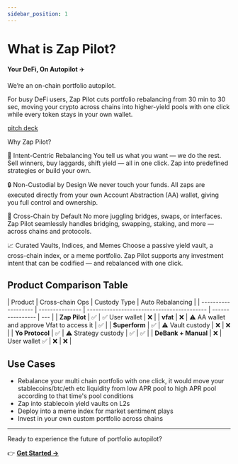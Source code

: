 ```yaml
---
sidebar_position: 1
---
```


# What is Zap Pilot?

**Your DeFi, On Autopilot** ✈️

We’re an on-chain portfolio autopilot.

For busy DeFi users, Zap Pilot cuts portfolio rebalancing from 30 min to 30 sec, moving your crypto
across chains into higher-yield pools with one click while every token stays in your own wallet.

[pitch deck](https://www.storydoc.com/4631eef1a29ef2f29cea41c1b0ffb2c0/3e32d664-4e36-4e02-851c-47fa166e2682/6885c327196aa808558298eb)

Why Zap Pilot?

🔁 Intent-Centric Rebalancing You tell us what you want — we do the rest. Sell winners, buy
laggards, shift yield — all in one click. Zap into predefined strategies or build your own.

🔒 Non-Custodial by Design We never touch your funds. All zaps are executed directly from your own
Account Abstraction (AA) wallet, giving you full control and ownership.

🌉 Cross-Chain by Default No more juggling bridges, swaps, or interfaces. Zap Pilot seamlessly
handles bridging, swapping, staking, and more — across chains and protocols.

📈 Curated Vaults, Indices, and Memes Choose a passive yield vault, a cross-chain index, or a meme
portfolio. Zap Pilot supports any investment intent that can be codified — and rebalanced with one
click.

## Product Comparison Table

| Product             | Cross-chain Ops | Custody Type                               | Auto Rebalancing |
| ------------------- | --------------- | ------------------------------------------ | ---------------- | --- |
| **Zap Pilot**       | ✅              | ✅ User wallet                             | ❌               |
| **vfat**            | ❌              | ⚠️ AA wallet and approve Vfat to access it | ✅               |
| **Superform**       | ✅              | ⚠️ Vault custody                           | ❌               | ❌  |
| **Yo Protocol**     | ✅              | ⚠️ Strategy custody                        | ✅               | ✅  |
| **DeBank + Manual** | ❌              | User wallet ✅                             | ❌               | ❌  |

## Use Cases

- Rebalance your multi chain portfolio with one click, it would move your stablecoins/btc/eth etc
  liquidity from low APR pool to high APR pool according to that time's pool conditions
- Zap into stablecoin yield vaults on L2s
- Deploy into a meme index for market sentiment plays
- Invest in your own custom portfolio across chains

---

Ready to experience the future of portfolio autopilot?

👉 **[Get Started →](./getting-started)**
